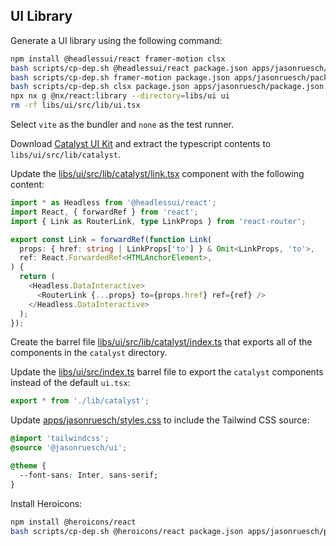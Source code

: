 ## UI Library

Generate a UI library using the following command:

```bash
npm install @headlessui/react framer-motion clsx
bash scripts/cp-dep.sh @headlessui/react package.json apps/jasonruesch/package.json
bash scripts/cp-dep.sh framer-motion package.json apps/jasonruesch/package.json
bash scripts/cp-dep.sh clsx package.json apps/jasonruesch/package.json
npx nx g @nx/react:library --directory=libs/ui ui
rm -rf libs/ui/src/lib/ui.tsx
```

Select `vite` as the bundler and `none` as the test runner.

Download [Catalyst UI Kit](https://tailwindcss.com/plus/ui-kit) and extract the typescript contents to `libs/ui/src/lib/catalyst`.

Update the [libs/ui/src/lib/catalyst/link.tsx](../../libs/ui/src/lib/catalyst/link.tsx) component with the following content:

```typescript
import * as Headless from '@headlessui/react';
import React, { forwardRef } from 'react';
import { Link as RouterLink, type LinkProps } from 'react-router';

export const Link = forwardRef(function Link(
  props: { href: string | LinkProps['to'] } & Omit<LinkProps, 'to'>,
  ref: React.ForwardedRef<HTMLAnchorElement>,
) {
  return (
    <Headless.DataInteractive>
      <RouterLink {...props} to={props.href} ref={ref} />
    </Headless.DataInteractive>
  );
});
```

Create the barrel file [libs/ui/src/lib/catalyst/index.ts](../../libs/ui/src/lib/catalyst/index.ts) that exports all of the components in the `catalyst` directory.

Update the [libs/ui/src/index.ts](../../libs/ui/src/index.ts) barrel file to export the `catalyst` components instead of the default `ui.tsx`:

```typescript
export * from './lib/catalyst';
```

Update [apps/jasonruesch/styles.css](../../apps/jasonruesch/styles.css) to include the Tailwind CSS source:

```css
@import 'tailwindcss';
@source '@jasonruesch/ui';

@theme {
  --font-sans: Inter, sans-serif;
}
```

Install Heroicons:

```bash
npm install @heroicons/react
bash scripts/cp-dep.sh @heroicons/react package.json apps/jasonruesch/package.json
```

